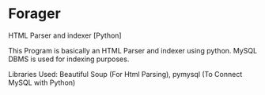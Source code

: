 # Forager
HTML Parser and indexer [Python]

This Program is basically an HTML Parser and indexer using python.
MySQL DBMS is used for indexing purposes.

Libraries Used:
  Beautiful Soup (For Html Parsing),
  pymysql (To Connect MySQL with Python)
  
